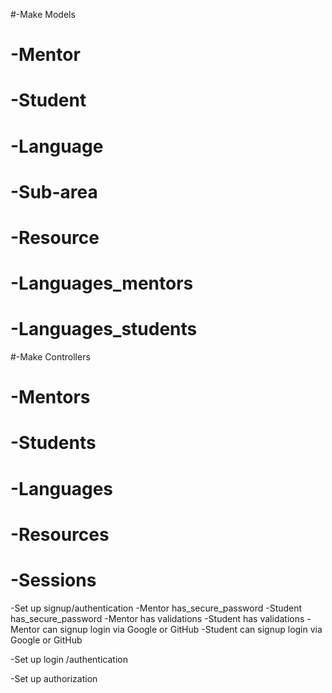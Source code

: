 #-Make Models
#  -Mentor
#  -Student
#  -Language
#  -Sub-area
#  -Resource
#  -Languages_mentors
#  -Languages_students

#-Make Controllers
#  -Mentors
#  -Students
#  -Languages
#  -Resources
#  -Sessions

-Set up signup/authentication
  -Mentor has_secure_password
  -Student has_secure_password
  -Mentor has validations
  -Student has validations
  -Mentor can signup login via Google or GitHub
  -Student can signup login via Google or GitHub

-Set up login /authentication 

-Set up authorization
